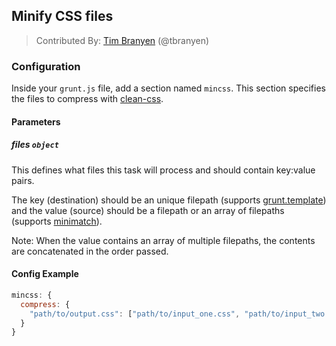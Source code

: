 ## Minify CSS files
> Contributed By: [Tim Branyen](/tbranyen) (@tbranyen)

### Configuration

Inside your `grunt.js` file, add a section named `mincss`. This section specifies the files to compress with [clean-css](https://github.com/GoalSmashers/clean-css).

#### Parameters

##### files ```object```

This defines what files this task will process and should contain key:value pairs.

The key (destination) should be an unique filepath (supports [grunt.template](https://github.com/cowboy/grunt/blob/master/docs/api_template.md)) and the value (source) should be a filepath or an array of filepaths (supports [minimatch](https://github.com/isaacs/minimatch)).

Note: When the value contains an array of multiple filepaths, the contents are concatenated in the order passed.

#### Config Example

``` javascript
mincss: {
  compress: {
    "path/to/output.css": ["path/to/input_one.css", "path/to/input_two.css"]
  }
}

```